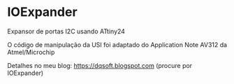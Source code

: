 # IOExpander
Expansor de portas I2C usando ATtiny24

O código de manipulação da USI foi adaptado do Application Note AV312 da Atmel/Microchip

Detalhes no meu blog: https://dqsoft.blogspot.com (procure por IOExpander)

